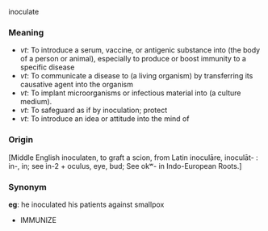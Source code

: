 inoculate
### Meaning
+ _vt_: To introduce a serum, vaccine, or antigenic substance into (the body of a person or animal), especially to produce or boost immunity to a specific disease
+ _vt_: To communicate a disease to (a living organism) by transferring its causative agent into the organism
+ _vt_: To implant microorganisms or infectious material into (a culture medium).
+ _vt_: To safeguard as if by inoculation; protect
+ _vt_: To introduce an idea or attitude into the mind of

### Origin

[Middle English inoculaten, to graft a scion, from Latin inoculāre, inoculāt- : in-, in; see in-2 + oculus, eye, bud; See okʷ- in Indo-European Roots.]

### Synonym

__eg__: he inoculated his patients against smallpox

+ IMMUNIZE


